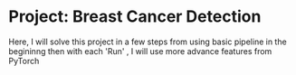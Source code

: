 # Project: Breast Cancer Detection
Here, I will solve this project in a few steps from using basic pipeline in the begininng then with each 'Run' , I will use more advance features from PyTorch
